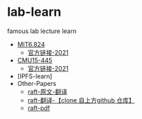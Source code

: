# lab-learn
famous lab lecture learn

- [MIT6.824](6.824-lab/0catagory.md)
  - [官方链接-2021](http://nil.csail.mit.edu/6.824/2021/schedule.html)
- [CMU15-445](15-445-lab/0catagory.md)
  - [官方链接-2021](https://15445.courses.cs.cmu.edu/fall2020/schedule.html)
- [IPFS-learn]
- Other-Papers
    - [raft-原文-翻译](https://github.com/maemual/raft-zh_cn)
    - [raft-翻译-【clone 自上方github 仓库】](relation-papers/raft/raft-zh_cn.md)
    - [raft-pdf](relation-papers/raft/raft.pdf)
    
